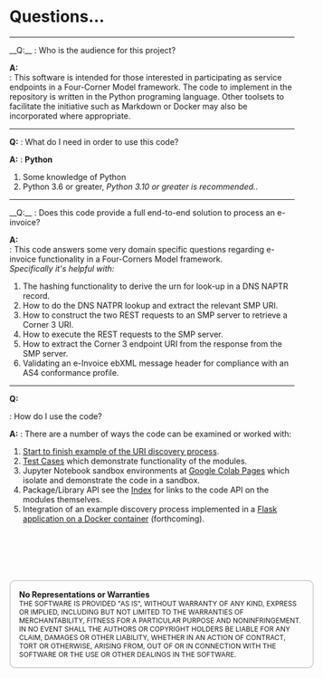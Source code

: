 # Questions...
<hr>
__Q:__
: Who is the audience for this project?   

__A:__  
: This software is intended for those interested in participating as service endpoints in a Four-Corner Model framework. The code to implement in the repository is written in the Python programing language. Other toolsets to facilitate the initiative such as Markdown or Docker may also be incorporated where appropriate.     

<hr>

__Q:__
: What do I need in order to use this code?  

__A:__
: __Python__  
  1. Some knowledge of Python  
  2. Python 3.6 or greater, _Python 3.10 or greater is recommended._.  

<hr>
__Q:__
: Does this code provide a full end-to-end solution to process an e-invoice?  

__A:__  
: This code answers some very domain specific questions regarding e-invoice functionality in a Four-Corners Model framework.  
_Specifically it's helpful with:_  
1. The hashing functionality to derive the urn for look-up in a DNS NAPTR record.  
2. How to do the DNS NATPR lookup and extract the relevant SMP URI.  
3. How to construct the two REST requests to an SMP server to retrieve a Corner 3 URI.  
4. How to execute the REST requests to the SMP server.  
5. How to extract the Corner 3 endpoint URI from the response from the SMP server.    
6. Validating an e-Invoice ebXML message header for compliance with an AS4 conformance profile.  

<hr>


__Q:__

:   How do I use the code?  

__A:__
: There are a number of ways the code can be examined or worked with:  
1. [Start to finish example of the  URI discovery process](./start_to_finish.md).  
2. [Test Cases](./test_cases.md) which demonstrate functionality of the modules.  
3. Jupyter Notebook sandbox environments at [Google Colab Pages](./google_colab_pages.md) which isolate and demonstrate the code in a sandbox.  
4. Package/Library API see the [Index](./index.md) for links to the code API on the modules themselves.  
5. Integration of an example discovery process implemented in a [Flask application on a Docker container](./flask_integration_on_docker.md) (forthcoming).  




<div style="font-size: 12px;
            padding: 15px;
            border: 2px solid lightgray;
            margin-top: 100px;
            margin-left: 0px;
            margin-bottom: 40px;
            margin-right: auto;
            width: 100%;
            border-radius: 10px;">
  <h4 style="font-size: 14px;
            padding: 0px;
            margin: 0px;">No Representations or Warranties</h5>
  THE SOFTWARE IS PROVIDED "AS IS", WITHOUT WARRANTY OF ANY KIND, EXPRESS OR IMPLIED, INCLUDING BUT NOT LIMITED TO THE WARRANTIES OF MERCHANTABILITY, FITNESS FOR A PARTICULAR PURPOSE AND NONINFRINGEMENT. IN NO EVENT SHALL THE AUTHORS OR COPYRIGHT HOLDERS BE LIABLE FOR ANY CLAIM, DAMAGES OR OTHER LIABILITY, WHETHER IN AN ACTION OF CONTRACT, TORT OR OTHERWISE, ARISING FROM, OUT OF OR IN CONNECTION WITH THE SOFTWARE OR THE USE OR OTHER DEALINGS IN THE SOFTWARE.
</div>
